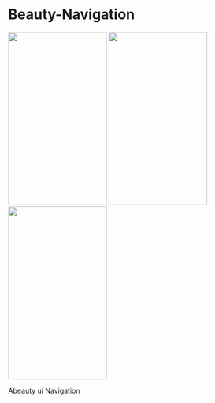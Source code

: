 # Beauty-Navigation
<img src="https://user-images.githubusercontent.com/15935347/61174229-c2e8dc80-a59d-11e9-9edc-c4aa009f235f.png"  width="200" height="350" /> <img src="https://user-images.githubusercontent.com/15935347/61174231-c3817300-a59d-11e9-9950-0839f5a9ba68.png"  width="200" height="350" />  
<img src="https://user-images.githubusercontent.com/15935347/61174232-c3817300-a59d-11e9-904f-3539e1c0069c.png"  width="200" height="350" />  

 Abeauty ui Navigation


